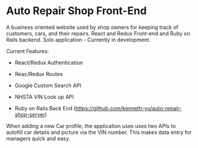 # Auto Repair Shop Front-End

A business oriented website used by shop owners for keeping track of customers, cars, and their repairs. React and Redux Front-end and Ruby on Rails backend.  Solo application - Currently in development.

Current Features: 

* React/Redux Authentication

* Reac/Redux Routes

* Google Custom Search API 

* NHSTA VIN Look up API 

* Ruby on Rails Back End (https://github.com/kenneth-yu/auto-repair-shop-server)


When adding a new Car profile, the application uses uses two APIs to autofill car details and picture via the VIN number. This makes data entry for managers quick and easy. 
